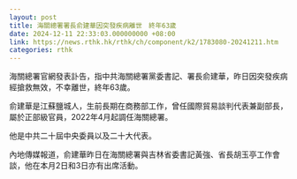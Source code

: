 ```yaml
---
layout: post
title: 海關總署署長俞建華因突發疾病離世　終年63歲
date: 2024-12-11 22:33:03.000000000 +08:00
link: https://news.rthk.hk/rthk/ch/component/k2/1783080-20241211.htm
categories: rthk
---
```


海關總署官網發表訃告，指中共海關總署黨委書記、署長俞建華，昨日因突發疾病經搶救無效，不幸離世，終年63歲。

俞建華是江蘇鹽城人，生前長期在商務部工作，曾任國際貿易談判代表兼副部長，屬於正部級官員，2022年4月起調任海關總署。

他是中共二十屆中央委員以及二十大代表。

內地傳媒報道，俞建華昨日在海關總署與吉林省委書記黃強、省長胡玉亭工作會談，他在本月2日和3日亦有出席活動。
